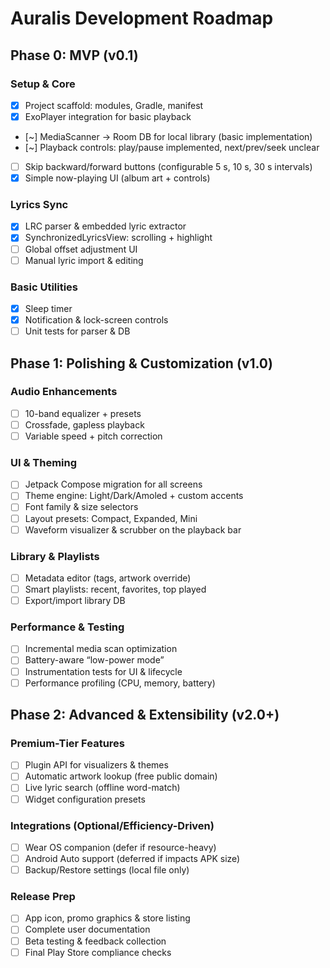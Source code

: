 # Auralis Development Roadmap

## Phase 0: MVP (v0.1)
### Setup & Core
- [x] Project scaffold: modules, Gradle, manifest
- [x] ExoPlayer integration for basic playback
- [~] MediaScanner → Room DB for local library (basic implementation)
- [~] Playback controls: play/pause implemented, next/prev/seek unclear
- [ ] Skip backward/forward buttons (configurable 5 s, 10 s, 30 s intervals) 
- [x] Simple now-playing UI (album art + controls)

### Lyrics Sync
- [x] LRC parser & embedded lyric extractor
- [x] SynchronizedLyricsView: scrolling + highlight
- [ ] Global offset adjustment UI
- [ ] Manual lyric import & editing

### Basic Utilities
- [x] Sleep timer
- [x] Notification & lock-screen controls
- [ ] Unit tests for parser & DB

## Phase 1: Polishing & Customization (v1.0)
### Audio Enhancements
- [ ] 10-band equalizer + presets
- [ ] Crossfade, gapless playback
- [ ] Variable speed + pitch correction

### UI & Theming
- [ ] Jetpack Compose migration for all screens
- [ ] Theme engine: Light/Dark/Amoled + custom accents
- [ ] Font family & size selectors
- [ ] Layout presets: Compact, Expanded, Mini
- [ ] Waveform visualizer & scrubber on the playback bar

### Library & Playlists
- [ ] Metadata editor (tags, artwork override)
- [ ] Smart playlists: recent, favorites, top played
- [ ] Export/import library DB

### Performance & Testing
- [ ] Incremental media scan optimization
- [ ] Battery-aware “low-power mode”
- [ ] Instrumentation tests for UI & lifecycle
- [ ] Performance profiling (CPU, memory, battery)

## Phase 2: Advanced & Extensibility (v2.0+)
### Premium-Tier Features
- [ ] Plugin API for visualizers & themes
- [ ] Automatic artwork lookup (free public domain)
- [ ] Live lyric search (offline word-match)
- [ ] Widget configuration presets

### Integrations (Optional/Efficiency-Driven)
- [ ] Wear OS companion (defer if resource-heavy)
- [ ] Android Auto support (deferred if impacts APK size)
- [ ] Backup/Restore settings (local file only)

### Release Prep
- [ ] App icon, promo graphics & store listing
- [ ] Complete user documentation
- [ ] Beta testing & feedback collection
- [ ] Final Play Store compliance checks